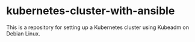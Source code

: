 # kubernetes-cluster-with-ansible
This is a repository for setting up a Kubernetes cluster using Kubeadm on Debian Linux. 
